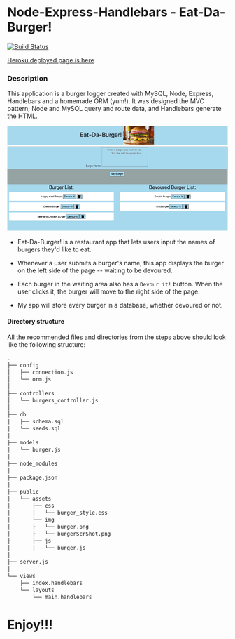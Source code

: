# Node-Express-Handlebars - Eat-Da-Burger! 

[![Build Status](https://img.shields.io/badge/Project-Node--Handlebars-brightgreen)](https://img.shields.io/badge/Project-Node--Handlebars-brightgreen)

[Heroku deployed page is here](https://eat-da-burger-hw13-node-expres.herokuapp.com/)

### Description

This application is a burger logger created with MySQL, Node, Express, Handlebars and a homemade ORM (yum!). It was designed the MVC pattern; Node and MySQL query and route data, and Handlebars generate the HTML.

![demo](./public/assets/burgerScrShot.png)

* Eat-Da-Burger! is a restaurant app that lets users input the names of burgers they'd like to eat.

* Whenever a user submits a burger's name, this app displays the burger on the left side of the page -- waiting to be devoured.

* Each burger in the waiting area also has a `Devour it!` button. When the user clicks it, the burger will move to the right side of the page.

* My app will store every burger in a database, whether devoured or not.

#### Directory structure

All the recommended files and directories from the steps above should look like the following structure:

```
.
├── config
│   ├── connection.js
│   └── orm.js
│ 
├── controllers
│   └── burgers_controller.js
│
├── db
│   ├── schema.sql
│   └── seeds.sql
│
├── models
│   └── burger.js
│ 
├── node_modules
│ 
├── package.json
│
├── public
│   └── assets
│       ├── css
│       │   └── burger_style.css
│       └── img
│       ├   └── burger.png
│       ├   └── burgerScrShot.png
├       ├── js
│       │   └── burger.js
│   
├── server.js
│
└── views
    ├── index.handlebars
    └── layouts
        └── main.handlebars
```
# Enjoy!!!